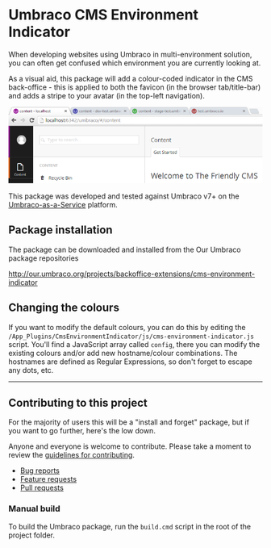 # Umbraco CMS Environment Indicator

When developing websites using Umbraco in multi-environment solution, you can often get confused which environment you are currently looking at.

As a visual aid, this package will add a colour-coded indicator in the CMS back-office - this is applied to both the favicon (in the browser tab/title-bar) and adds a stripe to your avatar (in the top-left navigation).

![Environment Indicator](docs/environment-indicator.png)

This package was developed and tested against Umbraco v7+ on the [Umbraco-as-a-Service](https://www.umbraco.io) platform.

## Package installation

The package can be downloaded and installed from the Our Umbraco package repositories

http://our.umbraco.org/projects/backoffice-extensions/cms-environment-indicator

## Changing the colours

If you want to modify the default colours, you can do this by editing the `/App_Plugins/CmsEnvironmentIndicator/js/cms-environment-indicator.js` script.  You'll find a JavaScript array called `config`, there you can modify the existing colours and/or add new hostname/colour combinations.  The hostnames are defined as Regular Expressions, so don't forget to escape any dots, etc.

---

## Contributing to this project

For the majority of users this will be a "install and forget" package, but if you want to go further, here's the low down.

Anyone and everyone is welcome to contribute. Please take a moment to review the [guidelines for contributing](CONTRIBUTING.md).

* [Bug reports](CONTRIBUTING.md#bugs)
* [Feature requests](CONTRIBUTING.md#features)
* [Pull requests](CONTRIBUTING.md#pull-requests)


### Manual build

To build the Umbraco package, run the `build.cmd` script in the root of the project folder.
